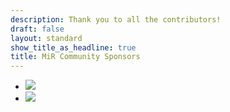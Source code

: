 ```yaml
---
description: Thank you to all the contributors!
draft: false
layout: standard
show_title_as_headline: true
title: MiR Community Sponsors
---
```


- ![](/img/css_logo.png)
- ![](/img/RConsortium_Icon.png)
